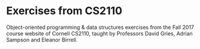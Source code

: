 # Exercises from CS2110
Object-oriented programming &amp; data structures exercises from the Fall 2017 course website of Cornell CS2110, taught by Professors David Gries, Adrian Sampson and Eleanor Birrell.
